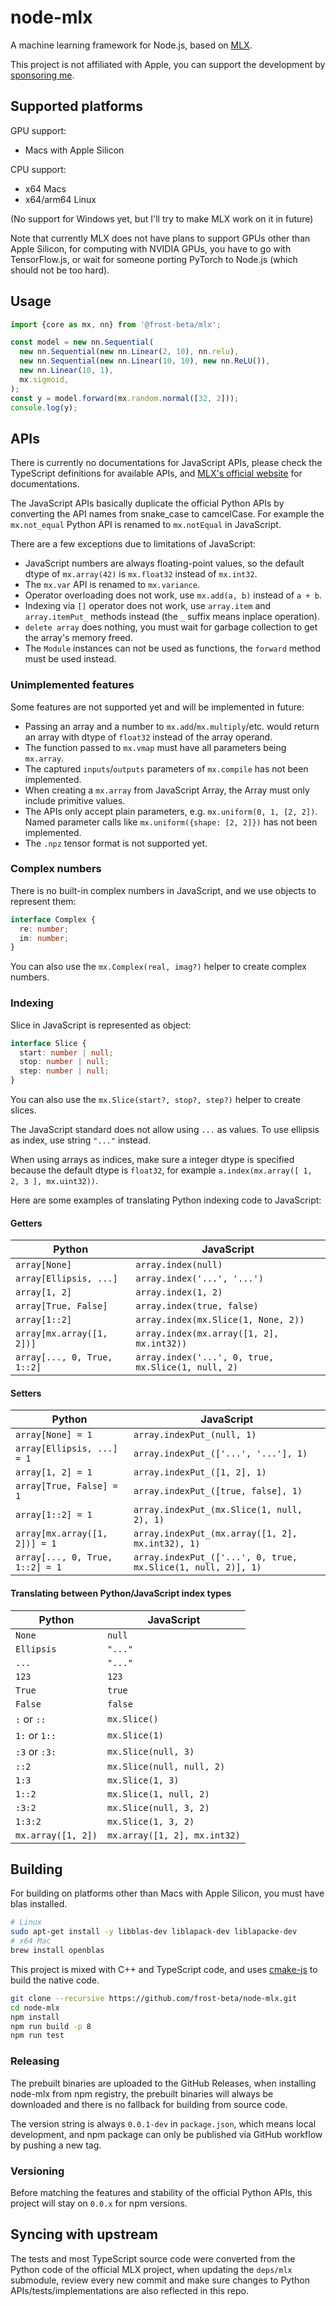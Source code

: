 # node-mlx

A machine learning framework for Node.js, based on
[MLX](https://github.com/ml-explore/mlx).

This project is not affiliated with Apple, you can support the development by
[sponsoring me](https://github.com/sponsors/zcbenz).

## Supported platforms

GPU support:
- Macs with Apple Silicon

CPU support:
- x64 Macs
- x64/arm64 Linux

(No support for Windows yet, but I'll try to make MLX work on it in future)

Note that currently MLX does not have plans to support GPUs other than Apple
Silicon, for computing with NVIDIA GPUs, you have to go with TensorFlow.js,
or wait for someone porting PyTorch to Node.js (which should not be too hard).

## Usage

```typescript
import {core as mx, nn} from '@frost-beta/mlx';

const model = new nn.Sequential(
  new nn.Sequential(new nn.Linear(2, 10), nn.relu),
  new nn.Sequential(new nn.Linear(10, 10), new nn.ReLU()),
  new nn.Linear(10, 1),
  mx.sigmoid,
);
const y = model.forward(mx.random.normal([32, 2]));
console.log(y);
```

## APIs

There is currently no documentations for JavaScript APIs, please check the
TypeScript definitions for available APIs, and [MLX's official website](https://ml-explore.github.io/mlx/)
for documentations.

The JavaScript APIs basically duplicate the official Python APIs by converting
the API names from snake_case to camcelCase. For example the `mx.not_equal`
Python API is renamed to `mx.notEqual` in JavaScript.

There are a few exceptions due to limitations of JavaScript:

* JavaScript numbers are always floating-point values, so the default dtype
  of `mx.array(42)` is `mx.float32` instead of `mx.int32`.
* The `mx.var` API is renamed to `mx.variance`.
* Operator overloading does not work, use `mx.add(a, b)` instead of `a + b`.
* Indexing via `[]` operator does not work, use `array.item` and
  `array.itemPut_` methods instead (the `_` suffix means inplace operation).
* `delete array` does nothing, you must wait for garbage collection to get the
  array's memory freed.
* The `Module` instances can not be used as functions, the `forward` method must
  be used instead.

### Unimplemented features

Some features are not supported yet and will be implemented in future:

* Passing an array and a number to `mx.add`/`mx.multiply`/etc. would return an
  array with dtype of `float32` instead of the array operand.
* The function passed to `mx.vmap` must have all parameters being `mx.array`.
* The captured `inputs`/`outputs` parameters of `mx.compile` has not been
  implemented.
* When creating a `mx.array` from JavaScript Array, the Array must only include
  primitive values.
* The APIs only accept plain parameters, e.g. `mx.uniform(0, 1, [2, 2])`. Named
  parameter calls like `mx.uniform({shape: [2, 2]})` has not been implemented.
* The `.npz` tensor format is not supported yet.

### Complex numbers

There is no built-in complex numbers in JavaScript, and we use objects to
represent them:

```typescript
interface Complex {
  re: number;
  im: number;
}
```

You can also use the `mx.Complex(real, imag?)` helper to create complex numbers.

### Indexing

Slice in JavaScript is represented as object:

```typescript
interface Slice {
  start: number | null;
  stop: number | null;
  step: number | null;
}
```

You can also use the `mx.Slice(start?, stop?, step?)` helper to create slices.

The JavaScript standard does not allow using `...` as values. To use ellipsis as
index, use string `"..."` instead.

When using arrays as indices, make sure a integer dtype is specified because
the default dtype is `float32`, for example
`a.index(mx.array([ 1, 2, 3 ], mx.uint32))`.

Here are some examples of translating Python indexing code to JavaScript:

#### Getters

| Python                               | JavaScript                                         |
|--------------------------------------|----------------------------------------------------|
| `array[None]`                        | `array.index(null)`                                |
| `array[Ellipsis, ...]`               | `array.index('...', '...')`                        |
| `array[1, 2]`                        | `array.index(1, 2)`                                |
| `array[True, False]`                 | `array.index(true, false)`                         |
| `array[1::2]`                        | `array.index(mx.Slice(1, None, 2))`                |
| `array[mx.array([1, 2])]`            | `array.index(mx.array([1, 2], mx.int32))`          |
| `array[..., 0, True, 1::2]`          | `array.index('...', 0, true, mx.Slice(1, null, 2)` |

#### Setters

| Python                               | JavaScript                                                   |
|--------------------------------------|--------------------------------------------------------------|
| `array[None] = 1`                    | `array.indexPut_(null, 1)`                                   |
| `array[Ellipsis, ...] = 1`           | `array.indexPut_(['...', '...'], 1)`                         |
| `array[1, 2] = 1`                    | `array.indexPut_([1, 2], 1)`                                 |
| `array[True, False] = 1`             | `array.indexPut_([true, false], 1)`                          |
| `array[1::2] = 1`                    | `array.indexPut_(mx.Slice(1, null, 2), 1)`                   |
| `array[mx.array([1, 2])] = 1`        | `array.indexPut_(mx.array([1, 2], mx.int32), 1)`             |
| `array[..., 0, True, 1::2] = 1`      | `array.indexPut_(['...', 0, true, mx.Slice(1, null, 2)], 1)` |

#### Translating between Python/JavaScript index types

| Python               | JavaScript                   |
|----------------------|------------------------------|
| `None`               | `null`                       |
| `Ellipsis`           | `"..."`                      |
| `...`                | `"..."`                      |
| `123`                | `123`                        |
| `True`               | `true`                       |
| `False`              | `false`                      |
| `:` or `::`          | `mx.Slice()`                 |
| `1:` or `1::`        | `mx.Slice(1)`                |
| `:3` or `:3:`        | `mx.Slice(null, 3)`          |
| `::2`                | `mx.Slice(null, null, 2)`    |
| `1:3`                | `mx.Slice(1, 3)`             |
| `1::2`               | `mx.Slice(1, null, 2)`       |
| `:3:2`               | `mx.Slice(null, 3, 2)`       |
| `1:3:2`              | `mx.Slice(1, 3, 2)`          |
| `mx.array([1, 2])`   | `mx.array([1, 2], mx.int32)` |

## Building

For building on platforms other than Macs with Apple Silicon, you must have blas
installed.

```bash
# Linux
sudo apt-get install -y libblas-dev liblapack-dev liblapacke-dev
# x64 Mac
brew install openblas
```

This project is mixed with C++ and TypeScript code, and uses
[cmake-js](https://github.com/cmake-js/cmake-js) to build the native code.

```bash
git clone --recursive https://github.com/frost-beta/node-mlx.git
cd node-mlx
npm install
npm run build -p 8
npm run test
```

### Releasing

The prebuilt binaries are uploaded to the GitHub Releases, when installing
node-mlx from npm registry, the prebuilt binaries will always be downloaded and
there is no fallback for building from source code.

The version string is always `0.0.1-dev` in `package.json`, which means local
development, and npm package can only be published via GitHub workflow by
pushing a new tag.

### Versioning

Before matching the features and stability of the official Python APIs, this
project will stay on `0.0.x` for npm versions.

## Syncing with upstream

The tests and most TypeScript source code were converted from the Python code
of the official MLX project, when updating the `deps/mlx` submodule, review
every new commit and make sure changes to Python APIs/tests/implementations are
also reflected in this repo.
